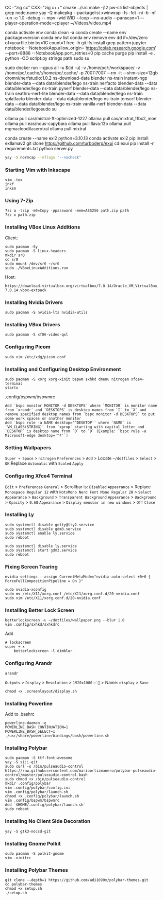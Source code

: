 CC="zig cc" CXX="zig c++" cmake ../src
make -j12
pw-cli list-objects | grep node.name
yay -Q
makepkg --packagelist
xwinwrap -fs -fdt -ni -b -nf -un -o 1.0 -debug -- mpv -wid WID --loop --no-audio --panscan=1 --player-operation-mode=cplayer ~/Videos/video.mp4


conda activate env
conda clean -a
conda create --name env package=version
conda env list
conda env remove env
dd if=/dev/zero of=yourfile.bin bs=1G count=1
free -h
git lfs install
grep pattern
jupyter notebook --NotebookApp.allow_origin='https://colab.research.google.com' --port=8888 --NotebookApp.port_retries=0
pip cache purge
pip install -e .
python -OO script.py
strings path
sudo su


sudo docker run --gpus all -u $(id -u) -v /home/pc/:/workspace/ -v /home/pc/.cache/:/home/pc/.cache/ -p 7007:7007 --rm -it --shm-size=12gb dromni/nerfstudio:1.0.2
ns-download-data blender
ns-train instant-ngp blender-data --data data/blender/lego
ns-train nerfacto blender-data --data data/blender/lego
ns-train pynerf blender-data --data data/blender/lego
ns-train seathru-nerf-lite blender-data --data data/blender/lego
ns-train splatfacto blender-data --data data/blender/lego
ns-train tensorf blender-data --data data/blender/lego
ns-train vanilla-nerf blender-data --data data/blender/legosudo su


ollama pull cas/mistral-ft-optimized-1227
ollama pull cas/mixtral_11bx2_moe
ollama pull eas/nous-capybara
ollama pull llava:13b
ollama pull mgmacleod/laserxtral
ollama pull mixtral


conda create --name exl2 python=3.10.13
conda activate exl2
pip install exllamav2
git clone https://github.com/turboderp/exui
cd exui
pip install -r requirements.txt
python server.py


```bash
yay -S normcap --mflags "--nocheck"
```
### Starting Vim with Inkscape
```
vim .tex
inkf
inksm
```
### Using 7-Zip
```
7zz a -tzip -m0=Copy -ppassword -mem=AES256 path.zip path
7zz x path.zip
```
### Installing VBox Linux Additions
Client:
```
sudo pacman -Sy
sudo pacman -S linux-headers
mkdir sr0
cd sr0
sudo mount /dev/sr0 ~/sr0
sudo ./VBoxLinuxAdditions.run
```
Host:
```
https://download.virtualbox.org/virtualbox/7.0.14/Oracle_VM_VirtualBox_Extension_Pack-7.0.14.vbox-extpack
```
### Installing Nvidia Drivers
```
sudo pacman -S nvidia-lts nvidia-utils
```
### Installing VBox Drivers
```
sudo pacman -S xf86-video-qxl
```
### Configuring Picom
```
sudo vim /etc/xdg/picom.conf
```
### Installing and Configuring Desktop Environment
```
sudo pacman -S xorg xorg-xinit bspwm sxhkd dmenu nitrogen xfce4-terminal
startx
```
.config/bspwm/bspwmrc
```
Add `bspc monitor MONITOR -d DESKTOPS` where `MONITOR` is monitor name from `xrandr` and `DESKTOPS` is desktop names from `I` to `X` and remove specified desktop names from `bspc monitor -d DESKTOPS` to put some work spaces on another monitor
Add `bspc rule -a NAME desktop='^DESKTOP'` where `NAME` is `VM_CLASS(STRING)` from `xprop` starting with capital letter and `DESKTOP` is desktop name from `0` to `9` (Example: `bspc rule -a Microsoft-edge desktop='^4'`)
```
### Setting Wallpapers
`Super + Space` > `nitrogen`
`Preferences` > `Add` > Locate `~/dotfiles` > `Select` > `OK`
Replace `Automatic` with `Scaled`
`Apply`
### Configuring Xfce4 Terminal
`Edit` > `Preferences` 
`General` > Scrollbar is: `Disabled`
`Appearance` > Replace `Monospace Regular 12` with `NotoMono Nerd Font Mono Regular 20` > `Select`
`Appearance` > `Background` > `Transparent Background`
`Appearance` > `Background` > `Opacity` > `0.60`
`Appearance` > `Display menubar in new windows` > `Off`
`Close`
### Installing Ly
```
sudo systemctl disable getty@tty2.service
sudo systemctl disable gdm3.service
sudo systemctl enable ly.service
sudo reboot
```
```
sudo systemctl disable ly.service
sudo systemctl start gdm3.service
sudo reboot
```
### Fixing Screen Tearing
```
nvidia-settings --assign CurrentMetaMode="nvidia-auto-select +0+0 { ForceFullCompositionPipeline = On }"
```
```
sudo nvidia-xconfig
sudo mv /etc/X11/xorg.conf /etc/X11/xorg.conf.d/20-nvidia.conf
sudo vim /etc/X11/xorg.conf.d/20-nvidia.conf
```
### Installing Better Lock Screen
```
betterlockscreen -u ~/dotfiles/wallpaper.png --blur 1.0
vim .config/sxhkd/sxhkdrc
```
Add
```
# lockscreen
super + x
	betterlockscreen -l dimblur
```
### Configuring Arandr
```
arandr
```
`Outputs` > `Display` > `Resolution` > `1920x1080`
`✅`
`💾` > Name: `display` > `Save`
```
chmod +x .screenlayout/display.sh
```
### Installing Powerline
Add to .bashrc
```
powerline-daemon -q
POWERLINE_BASH_CONTINUATION=1
POWERLINE_BASH_SELECT=1
./usr/share/powerline/bindings/bash/powerline.sh
```
### Installing Polybar
```
sudo pacman -S ttf-font-awesome
yay -S siji-git
sudo curl -o /bin/pulseaudio-control https://raw.githubusercontent.com/marioortizmanero/polybar-pulseaudio-control/master/pulseaudio-control.bash
sudo chmod +x /bin/pulseaudio-control
mkdir .config/polybar
vim .config/polybar/config.ini
vim .config/polybar/launch.sh
chmod +x .config/polybar/launch.sh
vim .config/bspwm/bspwmrc
Add `$HOME/.config/polybar/launch.sh`
sudo reboot
```
### Installing No Client Side Decoration
```
yay -S gtk3-nocsd-git
```
### Installing Gnome Polkit
```
sudo pacman -S polkit-gnome
vim .xinitrc
```
### Installing Polybar Themes
```
git clone --depth=1 https://github.com/adi1090x/polybar-themes.git
cd polybar-themes
chmod +x setup.sh
./setup.sh
```